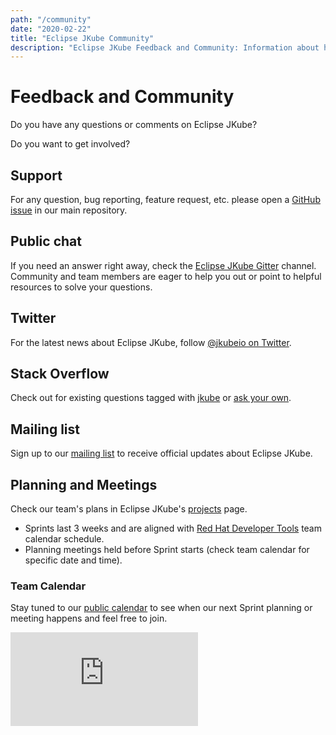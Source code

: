 ```yaml
---
path: "/community"
date: "2020-02-22"
title: "Eclipse JKube Community"
description: "Eclipse JKube Feedback and Community: Information about how to get involved in the project"
---
```

<div class="hero">
<div class="hero-content">

# Feedback and Community

Do you have any questions or comments on Eclipse JKube?

Do you want to get involved?

</div>
</div>


## Support

For any question, bug reporting, feature request, etc. please open a
[GitHub issue](https://github.com/eclipse/jkube/issues/new) in our main repository.

## Public chat

If you need an answer right away, check the [Eclipse JKube Gitter](https://gitter.im/eclipse/jkube) channel.
Community and team members are eager to help you out or point to helpful resources to solve your questions. 

## Twitter

For the latest news about Eclipse JKube, follow [@jkubeio on Twitter](https://twitter.com/jkubeio).

## Stack Overflow

Check out for existing questions tagged with [jkube](https://stackoverflow.com/questions/tagged/jkube) or
[ask your own](https://stackoverflow.com/questions/ask?tags=jkube).

## Mailing list

Sign up to our [mailing list](https://accounts.eclipse.org/mailing-list/jkube-dev) to receive official updates about
Eclipse JKube.

## Planning and Meetings

Check our team's plans in Eclipse JKube's [projects](https://github.com/eclipse/jkube/projects) page.

- Sprints last 3 weeks and are aligned with
  [Red Hat Developer Tools](https://developers.redhat.com/topics/developer-tools/) team calendar schedule.
- Planning meetings held before Sprint starts (check team calendar for specific date and time).


### Team Calendar

Stay tuned to our
[public calendar](https://calendar.google.com/calendar/embed?src=n38b3vf86tupe7ennn65ntmchk%40group.calendar.google.com&ctz=Europe%2FMadrid)
to see when our next Sprint planning or meeting happens and feel free to join.

<div class="calendar">

<iframe src="https://calendar.google.com/calendar/embed?height=600&amp;wkst=2&amp;bgcolor=%23F1F2F2&amp;ctz=Etc%2FGMT&amp;src=n38b3vf86tupe7ennn65ntmchk%40group.calendar.google.com&amp;color=%237CB342&amp;showTitle=0" style="border-width:0" frameborder="0" scrolling="no"></iframe>

</div>
